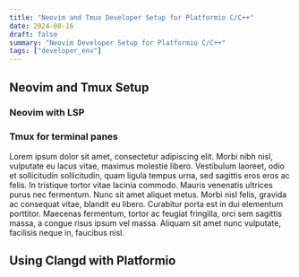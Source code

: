 ```yaml
---
title: "Neovim and Tmux Developer Setup for Platformio C/C++"
date: 2024-08-16
draft: false
summary: "Neovim Developer Setup for Platformio C/C++"
tags: ["developer_env"]
---
```


## Neovim and Tmux Setup

### Neovim with LSP

### Tmux for terminal panes

Lorem ipsum dolor sit amet, consectetur adipiscing elit. Morbi nibh nisl, vulputate eu lacus vitae, maximus molestie libero. Vestibulum laoreet, odio et sollicitudin sollicitudin, quam ligula tempus urna, sed sagittis eros eros ac felis. In tristique tortor vitae lacinia commodo. Mauris venenatis ultrices purus nec fermentum. Nunc sit amet aliquet metus. Morbi nisl felis, gravida ac consequat vitae, blandit eu libero. Curabitur porta est in dui elementum porttitor. Maecenas fermentum, tortor ac feugiat fringilla, orci sem sagittis massa, a congue risus ipsum vel massa. Aliquam sit amet nunc vulputate, facilisis neque in, faucibus nisl.

## Using Clangd with Platformio
